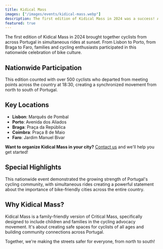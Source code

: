 ```yaml
---
title: Kidical Mass
images: ["/images/events/kidical-mass.webp"]
description: The first edition of Kidical Mass in 2024 was a success! As summer heats up, we cycled through the city at sunset, from north to south of the country.
featured: true
---
```


The first edition of Kidical Mass in 2024 brought together cyclists from across Portugal in simultaneous rides at sunset. From Lisbon to Porto, from Braga to Faro, families and cycling enthusiasts participated in this nationwide celebration of bike culture.

## Nationwide Participation
This edition counted with over 500 cyclists who departed from meeting points across the country at 18:30, creating a synchronized movement from north to south of Portugal.

## Key Locations

- **Lisbon**: Marquês de Pombal
- **Porto**: Avenida dos Aliados
- **Braga**: Praça da República
- **Coimbra**: Praça 8 de Maio
- **Faro**: Jardim Manuel Bivar

**Want to organize Kidical Mass in your city?** [Contact us](mailto:geral@mubi.pt) and we'll help you get started!

## Special Highlights
This nationwide event demonstrated the growing strength of Portugal's cycling community, with simultaneous rides creating a powerful statement about the importance of bike-friendly cities across the entire country.

## Why Kidical Mass?
Kidical Mass is a family-friendly version of Critical Mass, specifically designed to include children and families in the cycling advocacy movement. It's about creating safe spaces for cyclists of all ages and building community connections across Portugal.

Together, we're making the streets safer for everyone, from north to south! 